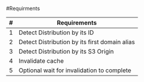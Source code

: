 #Requirments

| # | Requirements |
| - | - |
| 1 | Detect Distribution by its ID |
| 2 | Detect Distribution by its first domain alias |
| 3 | Detect Distribution by its S3 Origin |
| 4 | Invalidate cache |
| 5 | Optional wait for invalidation to complete |

